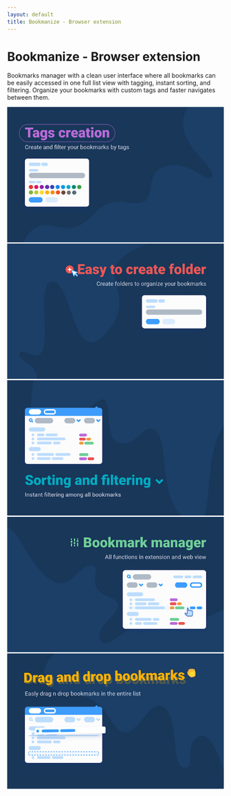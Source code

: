 ```yaml
---
layout: default
title: Bookmanize - Browser extension 
---
```


# Bookmanize - Browser extension

Bookmarks manager with a clean user interface where 
all bookmarks can be easily accessed in one full list 
view with tagging, instant sorting, and filtering.
Organize your bookmarks with custom tags and faster navigates between them.

![tags creation](./assets/img/marketing/1.jpg)
![easy to create folder](./assets/img/marketing/2.jpg)
![sorting and filtering](./assets/img/marketing/3.jpg)
![bookmarks manager](./assets/img/marketing/4.jpg)
![drag n drop bookmarks](./assets/img/marketing/5.jpg)

